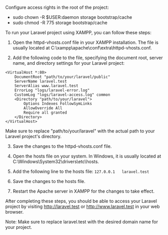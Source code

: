 Configure access rights in the root of the project:

-   sudo chown -R $USER:daemon storage bootstrap/cache
-   sudo chmod -R 775 storage bootstrap/cache

To run your Laravel project using XAMPP, you can follow these steps:

1) Open the httpd-vhosts.conf file in your XAMPP installation. The file is usually located at C:\xampp\apache\conf\extra\httpd-vhosts.conf.

2) Add the following code to the file, specifying the document root, server name, and directory settings for your Laravel project:
```
<VirtualHost *:80>
    DocumentRoot "path/to/your/laravel/public"
    ServerName laravel.test
    ServerAlias www.laravel.test
    ErrorLog "logs/laravel-error.log"
    CustomLog "logs/laravel-access.log" common
    <Directory "path/to/your/laravel">
        Options Indexes FollowSymLinks
        AllowOverride All
        Require all granted
    </Directory>
</VirtualHost>
```

Make sure to replace "path/to/your/laravel" with the actual path to your Laravel project's directory.

3) Save the changes to the httpd-vhosts.conf file.

4) Open the hosts file on your system. In Windows, it is usually located at C:\Windows\System32\drivers\etc\hosts.

5) Add the following line to the hosts file:
`127.0.0.1   laravel.test`

6) Save the changes to the hosts file.

7) Restart the Apache server in XAMPP for the changes to take effect.

After completing these steps, you should be able to access your Laravel project by visiting http://laravel.test or http://www.laravel.test in your web browser.

Note: Make sure to replace laravel.test with the desired domain name for your project.